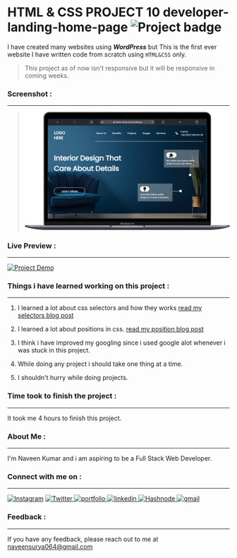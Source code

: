 
# HTML & CSS PROJECT 10 developer-landing-home-page ![Project badge](https://img.shields.io/badge/PROJECT%2010-HTML%20%26%20CSS-orange)

I have created many websites using __*WordPress*__ but This is the first ever website I have written code from scratch using `HTML&CSS` only.

>This project as of now isn't responsive but it will be responsive in coming weeks.

### Screenshot :
---

>![Project 10 Screenshot](website%20thumbnail.png)



### Live Preview :
---

[![Project Demo](https://img.shields.io/badge/Deployed%20Link%20-Click%20Here%20for%20%20Live%20Link-green?style=flat-square&logo=Linkfire)](https://developer-landing-home-page.netlify.app/)


### Things i have learned working on this project :

---
1. I learned a lot about css selectors and how they works [read my selectors blog post](https://naveensurya.hashnode.dev/the-ultimate-guide-to-css-selectors "The CSS Position Property Explained with Examples")
2. I learned a lot about positions in css. [read my position blog post](https://naveensurya.hashnode.dev/the-css-position-property-explained-with-examples "The CSS Position Property Explained with Examples")

3. I think i have improved my googling since i used google alot whenever i was stuck in this project.
4. While doing any project i should take one thing at a time.
5. I shouldn't hurry while doing projects.

   
### Time took to finish the project :
---

It took me 4 hours to finish this project.

### About Me :
---
I'm Naveen Kumar and i am aspiring to be a Full Stack Web Developer.

### Connect with me on :
---
[![Instagram](https://img.shields.io/badge/Instagram-%23E4405F.svg?style=for-the-badge&logo=Instagram&logoColor=white)](https://www.instagram.com/iam_naveensurya/) [![Twitter](https://img.shields.io/badge/Twitter-%231DA1F2.svg?style=for-the-badge&logo=Twitter&logoColor=white)](https://twitter.com/iamnaveensurya/)<a href="https://naveensuyra.netlify.app/"> 
<img src="https://img.shields.io/badge/check%20out%20my%20Portfolio-042549?style=for-the-badge&logo=CodersRank&logoColor=white" alt="portfolio" />
</a>
<a href="https://www.linkedin.com/in/naveenkumarballanki">
<img src="https://img.shields.io/badge/visit%20my%20Linkedin-0A66C2?style=for-the-badge&logo=linkedin&logoColor=white" alt="linkedin" />
</a>
<a href="https://naveensurya.hashnode.dev/">
<img src="https://img.shields.io/badge/read%20my%20blogs%20on%20Hashnode-blue?style=for-the-badge&logo=Hashnode&logoColor=white" alt="Hashnode" />
</a>
<a href="mailto:naveensurya064@gmail.com">
<img src="https://img.shields.io/badge/email%20me-EA4335?style=for-the-badge&logo=gmail&logoColor=white" alt="gmail" />
</a>

### Feedback :
---
If you have any feedback, please reach out to me at naveensurya064@gmail.com

